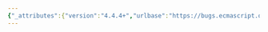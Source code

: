 ```yaml
---
{"_attributes":{"version":"4.4.4+","urlbase":"https://bugs.ecmascript.org/","maintainer":"dherman@mozilla.com"},"bug":{"bug_id":3996,"creation_ts":"2015-02-17 20:42:00 -0800","short_desc":"PDF version missing table of contents and clickable cross-references","delta_ts":"2016-02-15 16:31:14 -0800","product":"Internationalization - ECMA-402","component":"Specification","version":"Edition 3.0 Drafts","rep_platform":"All","op_sys":"All","bug_status":"RESOLVED","resolution":"FIXED","priority":"Normal","bug_severity":"normal","everconfirmed":true,"reporter":{"uid":"ecmascriptbugs","name":"Norbert"},"assigned_to":{"uid":"waldron.rick","name":"Rick Waldron"},"cc":["allen","caridy","waldron.rick"],"long_desc":[{"commentid":12882,"comment_count":0,"who":{"uid":"ecmascriptbugs","name":"Norbert"},"bug_when":"2015-02-17 20:42:33 -0800","thetext":"The PDF version of the spec is missing two very handy features: The PDF table of contents and clickable cross-references. The PDF table of contents can be shown, for example, in the side bar of the Preview application on Mac. Clickable cross-references let you jump, e.g., from section 10.2.3 to 9.1 by clicking the cross-reference \"9.1\". Both features are present in the PDF version of the first edition.\n\nI suspect both features are missing because the Mac version of Word is crippled and doesn't support them. PDF versions of ECMAScript standards should therefore be generated on Windows."},{"commentid":12896,"comment_count":1,"who":{"uid":"waldron.rick","name":"Rick Waldron"},"bug_when":"2015-02-18 06:54:13 -0800","thetext":"I have no idea why that's not present, I saved the document the same as usual. I'll make another \"revision\" and make sure the TOC is present."},{"commentid":12897,"comment_count":2,"who":{"uid":"allen","name":"Allen Wirfs-Brock"},"bug_when":"2015-02-18 07:20:33 -0800","thetext":"I think Norbert is correct, you need to generate the PDFs using the Windows version of Word"},{"commentid":12909,"comment_count":3,"who":{"uid":"waldron.rick","name":"Rick Waldron"},"bug_when":"2015-02-18 08:41:55 -0800","thetext":"Then I'll have to find someone willing to generate that version."},{"commentid":12912,"comment_count":4,"who":{"uid":"allen","name":"Allen Wirfs-Brock"},"bug_when":"2015-02-18 09:01:45 -0800","thetext":"(In reply to Rick Waldron from comment #3)\n> Then I'll have to find someone willing to generate that version.\n\nI can do it for you."},{"commentid":14929,"comment_count":5,"who":{"uid":"caridy","name":"Caridy Patiño"},"bug_when":"2016-02-15 16:31:14 -0800","thetext":"ecmarkup does that now!"}]}}
---
```

